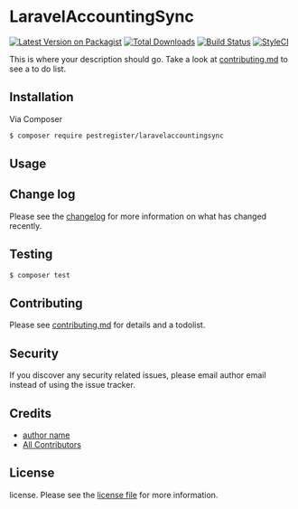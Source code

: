 # LaravelAccountingSync

[![Latest Version on Packagist][ico-version]][link-packagist]
[![Total Downloads][ico-downloads]][link-downloads]
[![Build Status][ico-travis]][link-travis]
[![StyleCI][ico-styleci]][link-styleci]

This is where your description should go. Take a look at [contributing.md](contributing.md) to see a to do list.

## Installation

Via Composer

``` bash
$ composer require pestregister/laravelaccountingsync
```

## Usage

## Change log

Please see the [changelog](changelog.md) for more information on what has changed recently.

## Testing

``` bash
$ composer test
```

## Contributing

Please see [contributing.md](contributing.md) for details and a todolist.

## Security

If you discover any security related issues, please email author email instead of using the issue tracker.

## Credits

- [author name][link-author]
- [All Contributors][link-contributors]

## License

license. Please see the [license file](license.md) for more information.

[ico-version]: https://img.shields.io/packagist/v/pestregister/laravelaccountingsync.svg?style=flat-square
[ico-downloads]: https://img.shields.io/packagist/dt/pestregister/laravelaccountingsync.svg?style=flat-square
[ico-travis]: https://img.shields.io/travis/pestregister/laravelaccountingsync/master.svg?style=flat-square
[ico-styleci]: https://styleci.io/repos/12345678/shield

[link-packagist]: https://packagist.org/packages/pestregister/laravelaccountingsync
[link-downloads]: https://packagist.org/packages/pestregister/laravelaccountingsync
[link-travis]: https://travis-ci.org/pestregister/laravelaccountingsync
[link-styleci]: https://styleci.io/repos/12345678
[link-author]: https://github.com/pestregister
[link-contributors]: ../../contributors
